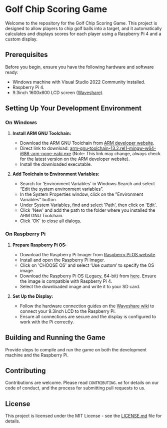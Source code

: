 # Golf Chip Scoring Game

Welcome to the repository for the Golf Chip Scoring Game. This project is designed to allow players to chip golf balls into a target, and it automatically calculates and displays scores for each player using a Raspberry Pi 4 and a custom display.

## Prerequisites

Before you begin, ensure you have the following hardware and software ready:

- Windows machine with Visual Studio 2022 Community installed.
- Raspberry Pi 4.
- 9.3inch 1600x600 LCD screen ([Waveshare](https://www.waveshare.com/wiki/9.3inch_1600x600_LCD)).

## Setting Up Your Development Environment

### On Windows

1. **Install ARM GNU Toolchain:**
   - Download the ARM GNU Toolchain from [ARM developer website](https://developer.arm.com/downloads/-/arm-gnu-toolchain-downloads).
   - Direct link to download: [arm-gnu-toolchain-13.2.rel1-mingw-w64-i686-arm-none-eabi.exe](https://developer.arm.com/-/media/Files/downloads/gnu/13.2.rel1/binrel/arm-gnu-toolchain-13.2.rel1-mingw-w64-i686-arm-none-eabi.exe?rev=07af46c1f7574a77969b0f764a1255f0&hash=E5598DC9AB1C892D26C25B6158FFA65C) (Note: This link may change, always check for the latest version on the ARM developer website).
   - Install the downloaded executable.

2. **Add Toolchain to Environment Variables:**
   - Search for ‘Environment Variables’ in Windows Search and select “Edit the system environment variables”.
   - In the System Properties window, click on the "Environment Variables" button.
   - Under System Variables, find and select 'Path', then click on 'Edit'.
   - Click 'New' and add the path to the folder where you installed the ARM GNU Toolchain.
   - Click 'OK' to close all dialogs.

### On Raspberry Pi

1. **Prepare Raspberry Pi OS:**
   - Download the Raspberry Pi Imager from [Raspberry Pi OS website](https://www.raspberrypi.com/software/).
   - Install and open the Raspberry Pi Imager.
   - Click on 'CHOOSE OS' and select ‘Use custom’ to specify the OS image.
   - Download the Raspberry Pi OS (Legacy, 64-bit) from [here](https://www.raspberrypi.com/software/operating-systems/). Ensure the image is compatible with Raspberry Pi 4.
   - Select the downloaded image and write it to your SD card.

2. **Set Up the Display:**
   - Follow the hardware connection guides on the [Waveshare wiki](https://www.waveshare.com/wiki/9.3inch_1600x600_LCD) to connect your 9.3inch LCD to the Raspberry Pi.
   - Ensure all connections are secure and the display is configured to work with the Pi correctly.

## Building and Running the Game

Provide steps to compile and run the game on both the development machine and the Raspberry Pi.

## Contributing

Contributions are welcome. Please read `CONTRIBUTING.md` for details on our code of conduct, and the process for submitting pull requests to us.

## License

This project is licensed under the MIT License - see the [LICENSE.md](LICENSE.md) file for details.
